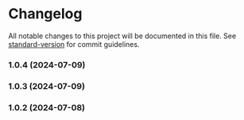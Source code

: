 # Changelog

All notable changes to this project will be documented in this file. See [standard-version](https://github.com/conventional-changelog/standard-version) for commit guidelines.

### 1.0.4 (2024-07-09)

### 1.0.3 (2024-07-09)

### 1.0.2 (2024-07-08)
